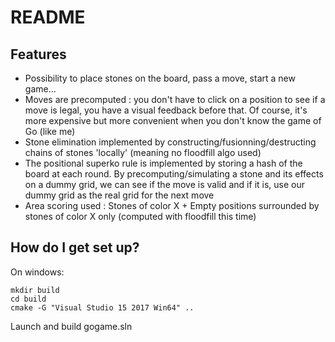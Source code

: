 # README #

## Features

- Possibility to place stones on the board, pass a move, start a new game...
- Moves are precomputed : you don't have to click on a position to see if a move is legal, you have a visual feedback before that. Of course, it's more expensive but more convenient when you don't know the game of Go (like me)
- Stone elimination implemented by constructing/fusionning/destructing chains of stones 'locally' (meaning no floodfill algo used)
- The positional superko rule is implemented by storing a hash of the board at each round. By precomputing/simulating a stone and its effects on a dummy grid, we can see if the move is valid and if it is, use our dummy grid as the real grid for the next move
- Area scoring used : Stones of color X + Empty positions surrounded by stones of color X only (computed with floodfill this time)

## How do I get set up?

On windows:
```
mkdir build
cd build
cmake -G "Visual Studio 15 2017 Win64" ..
```
Launch and build gogame.sln
